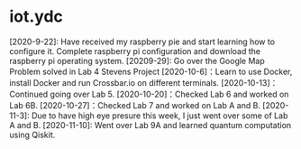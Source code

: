 # iot.ydc
[2020-9-22]: Have received my raspberry pie and start learning how to configure it. Complete raspberry pi configuration and download the raspberry pi operating system.
[20209-29]: Go over the Google Map Problem solved in Lab 4 Stevens Project
[2020-10-6]：Learn to use Docker, install Docker and run Crossbar.io on different terminals. 
[2020-10-13]：Continued going over Lab 5.
[2020-10-20]：Checked Lab 6 and worked on Lab 6B.
[2020-10-27]：Checked Lab 7 and worked on Lab A and B.
[2020-11-3]: Due to have high eye presure this week, I just went over some of Lab A and B.
[2020-11-10]: Went over Lab 9A and learned quantum computation using Qiskit.
